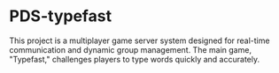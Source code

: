 # PDS-typefast
This project is a multiplayer game server system designed for real-time communication and dynamic group management. The main game, "Typefast," challenges players to type words quickly and accurately.
